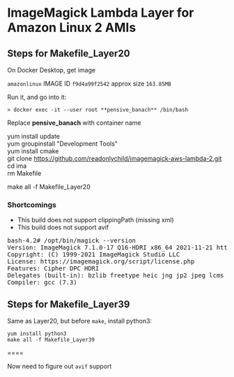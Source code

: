 # ImageMagick Lambda Layer for Amazon Linux 2 AMIs

## Steps for Makefile_Layer20

On Docker Desktop, get image

`amazonlinux` IMAGE ID `f9d4a99f2542` approx size `163.85MB`

Run it, and go into it:

`> docker exec -it --user root **pensive_banach** /bin/bash`

Replace **pensive_banach** with container name

yum install update  
yum groupinstall "Development Tools"  
yum install cmake  
git clone https://github.com/readonlychild/imagemagick-aws-lambda-2.git  
cd ima<tab>  
rm Makefile  

make all -f Makefile_Layer20  

### Shortcomings

* This build does not support clippingPath (missing xml)  
* This build does not support avif



<pre>
bash-4.2# /opt/bin/magick --version
Version: ImageMagick 7.1.0-17 Q16-HDRI x86_64 2021-11-21 https://imagemagick.org
Copyright: (C) 1999-2021 ImageMagick Studio LLC
License: https://imagemagick.org/script/license.php
Features: Cipher DPC HDRI
Delegates (built-in): bzlib freetype heic jng jp2 jpeg lcms png tiff webp zlib
Compiler: gcc (7.3)
</pre>


## Steps for Makefile_Layer39

Same as Layer20, but before `make`, install python3:

`yum install python3`  
`make all -f Makefile_Layer39`

====

Now need to figure out `avif` support


